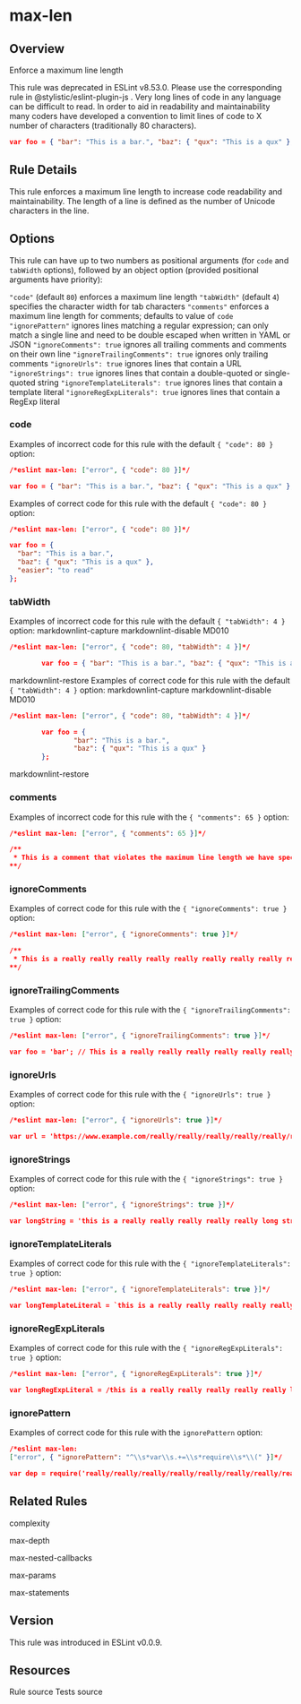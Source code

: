 
# max-len
## Overview
Enforce a maximum line length



This rule was deprecated in ESLint v8.53.0. Please use the corresponding rule  in @stylistic/eslint-plugin-js .
Very long lines of code in any language can be difficult to read. In order to aid in readability and maintainability many coders have developed a convention to limit lines of code to X number of characters (traditionally 80 characters).

```json
var foo = { "bar": "This is a bar.", "baz": { "qux": "This is a qux" }, "difficult": "to read" }; // very long
```
## Rule Details
This rule enforces a maximum line length to increase code readability and maintainability. The length of a line is defined as the number of Unicode characters in the line.
## Options
This rule can have up to two numbers as positional arguments (for `code` and `tabWidth` options), followed by an object option (provided positional arguments have priority):

`"code"` (default `80`) enforces a maximum line length
`"tabWidth"` (default `4`) specifies the character width for tab characters
`"comments"` enforces a maximum line length for comments; defaults to value of `code`
`"ignorePattern"` ignores lines matching a regular expression; can only match a single line and need to be double escaped when written in YAML or JSON
`"ignoreComments": true` ignores all trailing comments and comments on their own line
`"ignoreTrailingComments": true` ignores only trailing comments
`"ignoreUrls": true` ignores lines that contain a URL
`"ignoreStrings": true` ignores lines that contain a double-quoted or single-quoted string
`"ignoreTemplateLiterals": true` ignores lines that contain a template literal
`"ignoreRegExpLiterals": true` ignores lines that contain a RegExp literal

### code
Examples of incorrect code for this rule with the default `{ "code": 80 }` option:


```json
/*eslint max-len: ["error", { "code": 80 }]*/

var foo = { "bar": "This is a bar.", "baz": { "qux": "This is a qux" }, "difficult": "to read" };
```
Examples of correct code for this rule with the default `{ "code": 80 }` option:


```json
/*eslint max-len: ["error", { "code": 80 }]*/

var foo = {
  "bar": "This is a bar.",
  "baz": { "qux": "This is a qux" },
  "easier": "to read"
};
```
### tabWidth
Examples of incorrect code for this rule with the default `{ "tabWidth": 4 }` option:
 markdownlint-capture 
 markdownlint-disable MD010 


```json
/*eslint max-len: ["error", { "code": 80, "tabWidth": 4 }]*/

		var foo = { "bar": "This is a bar.", "baz": { "qux": "This is a qux" } };
```
 markdownlint-restore 
Examples of correct code for this rule with the default `{ "tabWidth": 4 }` option:
 markdownlint-capture 
 markdownlint-disable MD010 


```json
/*eslint max-len: ["error", { "code": 80, "tabWidth": 4 }]*/

		var foo = {
				"bar": "This is a bar.",
				"baz": { "qux": "This is a qux" }
		};
```
 markdownlint-restore 
### comments
Examples of incorrect code for this rule with the `{ "comments": 65 }` option:


```json
/*eslint max-len: ["error", { "comments": 65 }]*/

/**
 * This is a comment that violates the maximum line length we have specified
**/
```
### ignoreComments
Examples of correct code for this rule with the `{ "ignoreComments": true }` option:


```json
/*eslint max-len: ["error", { "ignoreComments": true }]*/

/**
 * This is a really really really really really really really really really long comment
**/
```
### ignoreTrailingComments
Examples of correct code for this rule with the `{ "ignoreTrailingComments": true }` option:


```json
/*eslint max-len: ["error", { "ignoreTrailingComments": true }]*/

var foo = 'bar'; // This is a really really really really really really really long comment
```
### ignoreUrls
Examples of correct code for this rule with the `{ "ignoreUrls": true }` option:


```json
/*eslint max-len: ["error", { "ignoreUrls": true }]*/

var url = 'https://www.example.com/really/really/really/really/really/really/really/long';
```
### ignoreStrings
Examples of correct code for this rule with the `{ "ignoreStrings": true }` option:


```json
/*eslint max-len: ["error", { "ignoreStrings": true }]*/

var longString = 'this is a really really really really really long string!';
```
### ignoreTemplateLiterals
Examples of correct code for this rule with the `{ "ignoreTemplateLiterals": true }` option:


```json
/*eslint max-len: ["error", { "ignoreTemplateLiterals": true }]*/

var longTemplateLiteral = `this is a really really really really really long template literal!`;
```
### ignoreRegExpLiterals
Examples of correct code for this rule with the `{ "ignoreRegExpLiterals": true }` option:


```json
/*eslint max-len: ["error", { "ignoreRegExpLiterals": true }]*/

var longRegExpLiteral = /this is a really really really really really long regular expression!/;
```
### ignorePattern
Examples of correct code for this rule with the `ignorePattern` option:


```json
/*eslint max-len:
["error", { "ignorePattern": "^\\s*var\\s.+=\\s*require\\s*\\(" }]*/

var dep = require('really/really/really/really/really/really/really/really/long/module');
```

## Related Rules


complexity 

max-depth 

max-nested-callbacks 

max-params 

max-statements 


## Version
This rule was introduced in ESLint v0.0.9.
## Resources

Rule source 
Tests source 

